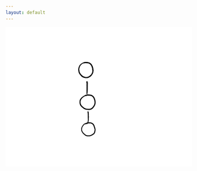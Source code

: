 ```yaml
---
layout: default
---
```


<div class="grid">
<img class="h-100 justify-self-center self-center" src="slides/ruphin-slides-open-source-workshop/images/git-tree.png" alt="mobile-view">
</div>
